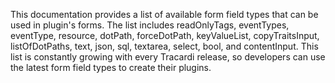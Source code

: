 This documentation provides a list of available form field types that can be used in plugin's forms. The list includes readOnlyTags, eventTypes, eventType, resource, dotPath, forceDotPath, keyValueList, copyTraitsInput, listOfDotPaths, text, json, sql, textarea, select, bool, and contentInput. This list is constantly growing with every Tracardi release, so developers can use the latest form field types to create their plugins.